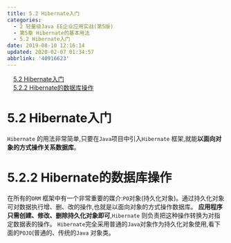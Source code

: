 ```yaml
---
title: 5.2 Hibernate入门
categories: 
  - 2 轻量级Java EE企业应用实战(第5版)
  - 第5章 Hibernate的基本用法
  - 5.2 Hibernate入门
date: 2019-08-10 12:16:14
updated: 2020-02-07 01:34:57
abbrlink: '40916623'
---
```

<div id='my_toc'><a href="/JavaReadingNotes/40916623/#5-2-Hibernate入门" class="header_1">5.2 Hibernate入门</a>&nbsp;<br><a href="/JavaReadingNotes/40916623/#5-2-2-Hibernate的数据库操作" class="header_1">5.2.2 Hibernate的数据库操作</a>&nbsp;<br></div>
<style>.header_1{margin-left: 1em;}.header_2{margin-left: 2em;}.header_3{margin-left: 3em;}.header_4{margin-left: 4em;}.header_5{margin-left: 5em;}.header_6{margin-left: 6em;}</style>
<!--more-->
<script>if (navigator.platform.search('arm')==-1){document.getElementById('my_toc').style.display = 'none';}var e,p = document.getElementsByTagName('p');while (p.length>0) {e = p[0];e.parentElement.removeChild(e);}</script>

<!--end-->
# 5.2 Hibernate入门 #
`Hibernate` 的用法非常简单,只要在`Java`项目中引入`Hibernate` 框架,就能**以面向对象的方式操作关系数据库**。
# 5.2.2 Hibernate的数据库操作 #
在所有的`ORM` 框架中有一个非常重要的媒介:`PO`对象(持久化对象)。通过持久化对象可对数据执行增、删、改的操作,也就是以面向对象的方式操作数据库。
**应用程序只需创建、修改、删除持久化对象即可**,`Hibernate` 则负责把这种操作转换为对指定数据表的操作。
`Hibernate`完全采用普通的`Java`对象作为持久化对象使用,看下面的`POJO`(普通的、传统的`Java` 对象类。

